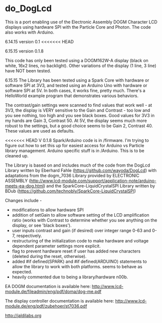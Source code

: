 do_DogLcd
======

This is a port enabling use of the Electronic Assembly DOGM Character LCD displays using hardware SPI with the Particle Core and Photon. The code also works with Arduino. 

6.14.15 version 0.1
<<<<<<< HEAD

6.15.15 version 0.1.8

This code has only been tested using a DOGM162W-A display (black on white, 16x2 lines, no backlight). Other variations of the display (1 line, 3 line) have NOT been tested. 

6.15.15
The Library has been tested using a Spark Core with hardware or software SPI at 3V3, and tested using an Arduino Uno with hardware or software SPI at 5V. In both cases, it works fine, pretty much. There's a HelloWorld example program that demonstrates various behaviors.

The contrast/gain settings were scanned to find values that work well - at 3V3, the display is VERY sensitive to the Gain and Contrast - too low and you see nothing, too high and you see black boxes. Good values for 3V3 in my hands are Gain 3, Contrast 50.  At 5V, the display seems much more robust to the settings, but a good choice seems to be Gain 2, Contrast 40. These values are used as defaults. 

<<<<<<< HEAD
V 0.1.8 Spark/Arduino code is in /firmware. I'm trying to figure out how to set this up for easiest access for Arduino vs Particle library management. Arduino specific stuff is in /Arduino.  This is to be cleaned up. 

The Library is based on and includes much of the code from the DogLcd Library written by Eberhard Fahle (https://github.com/wayoda/DogLcd) with adaptations from the dogm_7036 Library provided by ELECTRONIC ASSEMBLY  (http://www.lcd-module.com/support/application-note/arduino-meets-ea-dog.html) and the SparkCore-LiquidCrystalSPI Library written by BDub (https://github.com/technobly/SparkCore-LiquidCrystalSPI)

Changes include -
* modifications to allow hardware SPI
* addition of setGain to allow software setting of the LCD amplification ratio (works with Contrast to determine whether you see anything on the display, or see 'black boxes').
* user inputs contrast and gain (if desired) over integer range 0-63 and 0-7, respectively. 
* restructuring of the initialization code to make hardware and voltage dependent parameter settings more explicit.
* flag to prevent hardware reset if user has added new characters (deleted during the reset, otherwise).
* added #if defined(SPARK) and #if defined(ARDUINO) statements to allow the library to work with both platforms. seems to behave as expected. 
* heavily commented due to being a library/hardware n00b.

EA DOGM documentation is available here: http://www.lcd-module.de/fileadmin/eng/pdf/doma/dog-me.pdf

The display controller documentation is available here: http://www.lcd-module.de/eng/pdf/zubehoer/st7036.pdf

http://jaldilabs.org



